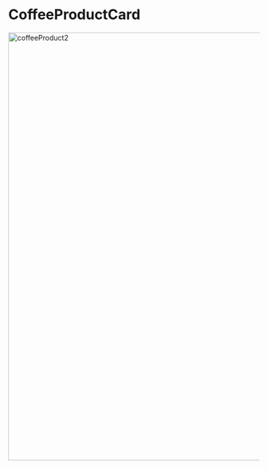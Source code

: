 # CoffeeProductCard
<img width="860" alt="coffeeProduct2" src="https://user-images.githubusercontent.com/106863786/230675932-d029f64a-e8a5-44c8-87b0-0179b3be771b.png">
 
